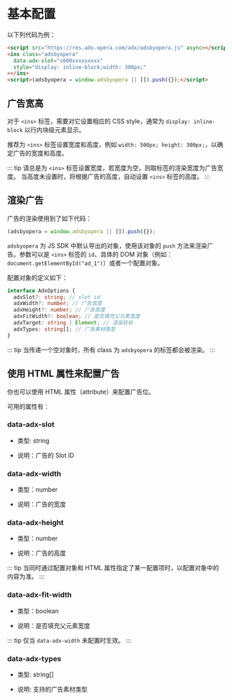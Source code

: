 # 基本配置

以下列代码为例：

``` html
<script src="https://res.adx.opera.com/adx/adsbyopera.js" async></script>
<ins class="adsbyopera"
  data-adx-slot="s600xxxxxxxxx"
  style="display: inline-block;width: 300px;"
></ins>
<script>(adsbyopera = window.adsbyopera || []).push({});</script>
```

## 广告宽高

对于 ```<ins>``` 标签，需要对它设置相应的 CSS style，通常为 ```display: inline-block``` 以行内块级元素显示。

推荐为 ```<ins>``` 标签设置宽度和高度，例如 ```width: 500px; height: 300px;```，以确定广告的宽度和高度。

::: tip
请总是为 ```<ins>``` 标签设置宽度，若宽度为空，则取标签的渲染宽度为广告宽度。
当高度未设置时，将根据广告的高度，自动设置 ```<ins>``` 标签的高度。
:::

## 渲染广告

广告的渲染使用到了如下代码：

``` js
(adsbyopera = window.adsbyopera || []).push({});
```

```adsbyopera``` 为 JS SDK 中默认导出的对象，使用该对象的 ```push``` 方法来渲染广告。参数可以是 ```<ins>``` 标签的 ```id```、具体的 DOM 对象（例如：```document.getElementById("ad_1")```）或者一个配置对象。

配置对象的定义如下：

``` ts
interface AdxOptions {
  adxSlot?: string; // slot id
  adxWidth?: number; // 广告宽度
  adxHeight?: number; // 广告高度
  adxFitWidth?: boolean; // 是否填充父元素宽度
  adxTarget: string | Element; // 渲染目标
  adxTypes: string[]; // 广告素材类型
}
```

::: tip
当传递一个空对象时，所有 class 为 ```adsbyopera``` 的标签都会被渲染。
:::

## 使用 HTML 属性来配置广告

你也可以使用 HTML 属性（attribute）来配置广告位。

可用的属性有：

### data-adx-slot

* 类型: string

* 说明：广告的 Slot ID

### data-adx-width

* 类型：number

* 说明：广告的宽度

### data-adx-height

* 类型：number

* 说明：广告的高度

::: tip
当同时通过配置对象和 HTML 属性指定了某一配置项时，以配置对象中的内容为准。
:::

### data-adx-fit-width

* 类型：boolean

* 说明：是否填充父元素宽度

::: tip
仅当 `data-adx-width` 未配置时生效。
:::

### data-adx-types

* 类型: string[]

* 说明: 支持的广告素材类型
